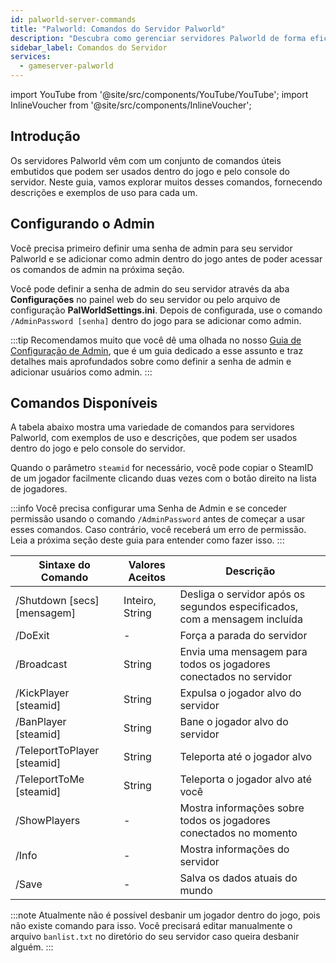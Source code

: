 ```yaml
---
id: palworld-server-commands
title: "Palworld: Comandos do Servidor Palworld"
description: "Descubra como gerenciar servidores Palworld de forma eficaz usando comandos embutidos para controle admin e gameplay → Saiba mais agora"
sidebar_label: Comandos do Servidor
services:
  - gameserver-palworld
---
```


import YouTube from '@site/src/components/YouTube/YouTube';
import InlineVoucher from '@site/src/components/InlineVoucher';

## Introdução
Os servidores Palworld vêm com um conjunto de comandos úteis embutidos que podem ser usados dentro do jogo e pelo console do servidor. Neste guia, vamos explorar muitos desses comandos, fornecendo descrições e exemplos de uso para cada um.

<YouTube videoId="SDZC4-FEdNM" imageSrc="https://screensaver01.zap-hosting.com/index.php/s/85ennn4gSYBPNYo/preview" title="Configure seu servidor PALWORLD em apenas UM MINUTO!" description="Prefere entender melhor vendo as coisas em ação? A gente te entende! Mergulhe no nosso vídeo que explica tudo pra você. Seja se estiver com pressa ou só quiser absorver a informação da forma mais divertida possível!"/>

<InlineVoucher />

## Configurando o Admin

Você precisa primeiro definir uma senha de admin para seu servidor Palworld e se adicionar como admin dentro do jogo antes de poder acessar os comandos de admin na próxima seção.

Você pode definir a senha de admin do seu servidor através da aba **Configurações** no painel web do seu servidor ou pelo arquivo de configuração **PalWorldSettings.ini**. Depois de configurada, use o comando `/AdminPassword [senha]` dentro do jogo para se adicionar como admin.

:::tip
Recomendamos muito que você dê uma olhada no nosso [Guia de Configuração de Admin](palworld-admin.md), que é um guia dedicado a esse assunto e traz detalhes mais aprofundados sobre como definir a senha de admin e adicionar usuários como admin.
:::

## Comandos Disponíveis

A tabela abaixo mostra uma variedade de comandos para servidores Palworld, com exemplos de uso e descrições, que podem ser usados dentro do jogo e pelo console do servidor.

Quando o parâmetro `steamid` for necessário, você pode copiar o SteamID de um jogador facilmente clicando duas vezes com o botão direito na lista de jogadores.

:::info
Você precisa configurar uma Senha de Admin e se conceder permissão usando o comando `/AdminPassword` antes de começar a usar esses comandos. Caso contrário, você receberá um erro de permissão. Leia a próxima seção deste guia para entender como fazer isso.
:::

| Sintaxe do Comando            | Valores Aceitos  | Descrição                                                             | 
| ------------------------------ | ---------------- | ----------------------------------------------------------------------- | 
| /Shutdown [secs] [mensagem]    | Inteiro, String  | Desliga o servidor após os segundos especificados, com a mensagem incluída | 
| /DoExit                       | -                | Força a parada do servidor                                            | 
| /Broadcast                   | String           | Envia uma mensagem para todos os jogadores conectados no servidor     | 
| /KickPlayer [steamid]        | String           | Expulsa o jogador alvo do servidor                                    | 
| /BanPlayer [steamid]         | String           | Bane o jogador alvo do servidor                                       | 
| /TeleportToPlayer [steamid]  | String           | Teleporta até o jogador alvo                                          | 
| /TeleportToMe [steamid]      | String           | Teleporta o jogador alvo até você                                     | 
| /ShowPlayers                 | -                | Mostra informações sobre todos os jogadores conectados no momento    | 
| /Info                        | -                | Mostra informações do servidor                                        | 
| /Save                        | -                | Salva os dados atuais do mundo                                       |

:::note
Atualmente não é possível desbanir um jogador dentro do jogo, pois não existe comando para isso. Você precisará editar manualmente o arquivo `banlist.txt` no diretório do seu servidor caso queira desbanir alguém.
:::

<InlineVoucher />
